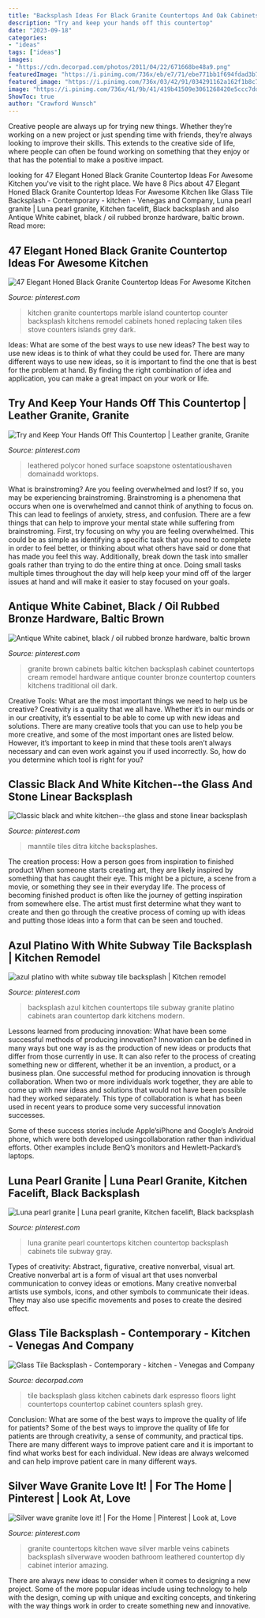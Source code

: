 ```yaml
---
title: "Backsplash Ideas For Black Granite Countertops And Oak Cabinets ~ Leathered Polycor Honed Surface Soapstone Ostentatioushaven Domainadd Worktops"
description: "Try and keep your hands off this countertop"
date: "2023-09-18"
categories:
- "ideas"
tags: ["ideas"]
images:
- "https://cdn.decorpad.com/photos/2011/04/22/671668be48a9.png"
featuredImage: "https://i.pinimg.com/736x/eb/e7/71/ebe771bb1f694fdad3b7b2dde3bbf44f--baltic-brown-granite-kitchen-black-granite.jpg"
featured_image: "https://i.pinimg.com/736x/03/42/91/034291162a162f1b8c72888bff2b452a--kitchen-grey-grey-kitchens.jpg"
image: "https://i.pinimg.com/736x/41/9b/41/419b41509e3061268420e5ccc7ddb312.jpg"
ShowToc: true
author: "Crawford Wunsch"
---
```



Creative people are always up for trying new things. Whether they’re working on a new project or just spending time with friends, they’re always looking to improve their skills. This extends to the creative side of life, where people can often be found working on something that they enjoy or that has the potential to make a positive impact.

	

		
looking for 47 Elegant Honed Black Granite Countertop Ideas For Awesome Kitchen you've visit to the right place. We have 8 Pics about 47 Elegant Honed Black Granite Countertop Ideas For Awesome Kitchen like Glass Tile Backsplash - Contemporary - kitchen - Venegas and Company, Luna pearl granite | Luna pearl granite, Kitchen facelift, Black backsplash and also Antique White cabinet, black / oil rubbed bronze hardware, baltic brown. Read more:
		
    
## 47 Elegant Honed Black Granite Countertop Ideas For Awesome Kitchen

<img loading=lazy src="https://i.pinimg.com/736x/7c/a5/92/7ca5926da69d05973e8afb2f789ff626.jpg" onerror="this.onerror=null;this.src='https://tse2.mm.bing.net/th?id=OIP.XPU4MOyODMf7FOmjMcNxRQHaKM&amp;pid=15.1';" alt="47 Elegant Honed Black Granite Countertop Ideas For Awesome Kitchen">

_Source: pinterest.com_

>kitchen granite countertops marble island countertop counter backsplash kitchens remodel cabinets honed replacing taken tiles stove counters islands grey dark. 

	

Ideas: What are some of the best ways to use new ideas?
The best way to use new ideas is to think of what they could be used for. There are many different ways to use new ideas, so it is important to find the one that is best for the problem at hand. By finding the right combination of idea and application, you can make a great impact on your work or life.

    
## Try And Keep Your Hands Off This Countertop | Leather Granite, Granite

<img loading=lazy src="https://i.pinimg.com/736x/67/9a/34/679a34da066ec414f3147989a677af40.jpg" onerror="this.onerror=null;this.src='https://tse3.mm.bing.net/th?id=OIP.lAwR_lX5siirg6qecvaHigHaHv&amp;pid=15.1';" alt="Try and Keep Your Hands Off This Countertop | Leather granite, Granite">

_Source: pinterest.com_

>leathered polycor honed surface soapstone ostentatioushaven domainadd worktops. 

	

What is brainstroming?
Are you feeling overwhelmed and lost? If so, you may be experiencing brainstroming. Brainstroming is a phenomena that occurs when one is overwhelmed and cannot think of anything to focus on. This can lead to feelings of anxiety, stress, and confusion. There are a few things that can help to improve your mental state while suffering from brainstroming. First, try focusing on why you are feeling overwhelmed. This could be as simple as identifying a specific task that you need to complete in order to feel better, or thinking about what others have said or done that has made you feel this way. Additionally, break down the task into smaller goals rather than trying to do the entire thing at once. Doing small tasks multiple times throughout the day will help keep your mind off of the larger issues at hand and will make it easier to stay focused on your goals.

    
## Antique White Cabinet, Black / Oil Rubbed Bronze Hardware, Baltic Brown

<img loading=lazy src="https://i.pinimg.com/736x/eb/e7/71/ebe771bb1f694fdad3b7b2dde3bbf44f--baltic-brown-granite-kitchen-black-granite.jpg" onerror="this.onerror=null;this.src='https://tse3.mm.bing.net/th?id=OIP.zK0ryaAgcD8yZf6J7K0OkQHaJ3&amp;pid=15.1';" alt="Antique White cabinet, black / oil rubbed bronze hardware, baltic brown">

_Source: pinterest.com_

>granite brown cabinets baltic kitchen backsplash cabinet countertops cream remodel hardware antique counter bronze countertop counters kitchens traditional oil dark. 

	

Creative Tools: What are the most important things we need to help us be creative?
Creativity is a quality that we all have. Whether it’s in our minds or in our creativity, it’s essential to be able to come up with new ideas and solutions. There are many creative tools that you can use to help you be more creative, and some of the most important ones are listed below. However, it’s important to keep in mind that these tools aren’t always necessary and can even work against you if used incorrectly. So, how do you determine which tool is right for you?

    
## Classic Black And White Kitchen--the Glass And Stone Linear Backsplash

<img loading=lazy src="https://i.pinimg.com/736x/03/42/91/034291162a162f1b8c72888bff2b452a--kitchen-grey-grey-kitchens.jpg" onerror="this.onerror=null;this.src='https://tse3.mm.bing.net/th?id=OIP.lfx5MBYjjkaK15rNo_nYhAHaFj&amp;pid=15.1';" alt="Classic black and white kitchen--the glass and stone linear backsplash">

_Source: pinterest.com_

>manntile tiles ditra kitche backsplashes. 

	

The creation process: How a person goes from inspiration to finished product
When someone starts creating art, they are likely inspired by something that has caught their eye. This might be a picture, a scene from a movie, or something they see in their everyday life. The process of becoming finished product is often like the journey of getting inspiration from somewhere else. The artist must first determine what they want to create and then go through the creative process of coming up with ideas and putting those ideas into a form that can be seen and touched.

    
## Azul Platino With White Subway Tile Backsplash | Kitchen Remodel

<img loading=lazy src="https://i.pinimg.com/736x/39/68/e9/3968e9ffc48f0782aad1dae53afc06ac--white-subway-tile-backsplash.jpg" onerror="this.onerror=null;this.src='https://tse1.mm.bing.net/th?id=OIP.nTczYJwKfXwbIDWjsP2zHAHaE7&amp;pid=15.1';" alt="azul platino with white subway tile backsplash | Kitchen remodel">

_Source: pinterest.com_

>backsplash azul kitchen countertops tile subway granite platino cabinets aran countertop dark kitchens modern. 

	

Lessons learned from producing innovation: What have been some successful methods of producing innovation?
Innovation can be defined in many ways but one way is as the production of new ideas or products that differ from those currently in use. It can also refer to the process of creating something new or different, whether it be an invention, a product, or a business plan.
One successful method for producing innovation is through collaboration. When two or more individuals work together, they are able to come up with new ideas and solutions that would not have been possible had they worked separately. This type of collaboration is what has been used in recent years to produce some very successful innovation successes.

Some of these success stories include Apple’siPhone and Google’s Android phone, which were both developed usingcollaboration rather than individual efforts. Other examples include BenQ’s monitors and Hewlett-Packard’s laptops.

    
## Luna Pearl Granite | Luna Pearl Granite, Kitchen Facelift, Black Backsplash

<img loading=lazy src="https://i.pinimg.com/736x/41/9b/41/419b41509e3061268420e5ccc7ddb312.jpg" onerror="this.onerror=null;this.src='https://tse3.mm.bing.net/th?id=OIP.zaiWeQQcQVUs7GKrblZX2wHaJ3&amp;pid=15.1';" alt="Luna pearl granite | Luna pearl granite, Kitchen facelift, Black backsplash">

_Source: pinterest.com_

>luna granite pearl countertops kitchen countertop backsplash cabinets tile subway gray. 

	

Types of creativity: Abstract, figurative, creative nonverbal, visual art.
Creative nonverbal art is a form of visual art that uses nonverbal communication to convey ideas or emotions. Many creative nonverbal artists use symbols, icons, and other symbols to communicate their ideas. They may also use specific movements and poses to create the desired effect.

    
## Glass Tile Backsplash - Contemporary - Kitchen - Venegas And Company

<img loading=lazy src="https://cdn.decorpad.com/photos/2011/04/22/671668be48a9.png" onerror="this.onerror=null;this.src='https://tse2.mm.bing.net/th?id=OIP.nkMzTotHGw9jtv3CS4M4OAHaLI&amp;pid=15.1';" alt="Glass Tile Backsplash - Contemporary - kitchen - Venegas and Company">

_Source: decorpad.com_

>tile backsplash glass kitchen cabinets dark espresso floors light countertops countertop cabinet counters splash grey. 

	

Conclusion: What are some of the best ways to improve the quality of life for patients?
Some of the best ways to improve the quality of life for patients are through creativity, a sense of community, and practical tips. There are many different ways to improve patient care and it is important to find what works best for each individual. New ideas are always welcomed and can help improve patient care in many different ways.

    
## Silver Wave Granite Love It! | For The Home | Pinterest | Look At, Love

<img loading=lazy src="https://s-media-cache-ak0.pinimg.com/736x/98/87/61/988761e8032e6ba48e9951d4025892c9.jpg" onerror="this.onerror=null;this.src='https://tse2.mm.bing.net/th?id=OIP.b_pEU2puGbkTiRoNGGcNeAHaLH&amp;pid=15.1';" alt="Silver wave granite love it! | For the Home | Pinterest | Look at, Love">

_Source: pinterest.com_

>granite countertops kitchen wave silver marble veins cabinets backsplash silverwave wooden bathroom leathered countertop diy cabinet interior amazing. 

	

There are always new ideas to consider when it comes to designing a new project. Some of the more popular ideas include using technology to help with the design, coming up with unique and exciting concepts, and tinkering with the way things work in order to create something new and innovative.

